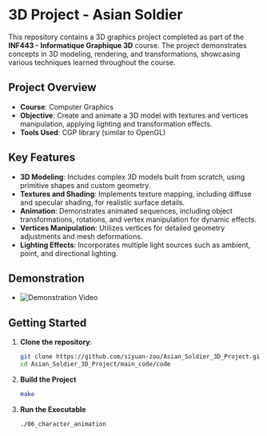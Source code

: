 # 3D Project - Asian Soldier

This repository contains a 3D graphics project completed as part of the **INF443 - Informatique Graphique 3D** course. The project demonstrates concepts in 3D modeling, rendering, and transformations, showcasing various techniques learned throughout the course.

## Project Overview

- **Course**: Computer Graphics
- **Objective**: Create and animate a 3D model with textures and vertices manipulation, applying lighting and transformation effects.
- **Tools Used**: CGP library (similar to OpenGL)

## Key Features

- **3D Modeling**: Includes complex 3D models built from scratch, using primitive shapes and custom geometry.
- **Textures and Shading**: Implements texture mapping, including diffuse and specular shading, for realistic surface details.
- **Animation**: Demonstrates animated sequences, including object transformations, rotations, and vertex manipulation for dynamic effects.
- **Vertices Manipulation**: Utilizes vertices for detailed geometry adjustments and mesh deformations.
- **Lighting Effects**: Incorporates multiple light sources such as ambient, point, and directional lighting.

## Demonstration
- ![Demonstration Video](./video.gif)

## Getting Started

1. **Clone the repository**:
   ```bash
   git clone https://github.com/siyuan-zou/Asian_Soldier_3D_Project.git
   cd Asian_Soldier_3D_Project/main_code/code

2. **Build the Project**  
   ```bash
   make

3. **Run the Executable**
   ```bash
   ./06_character_animation
